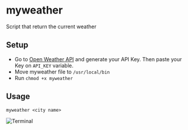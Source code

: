 # myweather
Script that return the current weather

## Setup
 - Go to [Open Weather API](https://openweathermap.org/) and generate your API Key. Then paste your Key on ```API_KEY``` variable.
 - Move myweather file to ```/usr/local/bin```
 - Run ```chmod +x myweather```

## Usage
```myweather <city name>```


![Terminal](./img/image.png)
